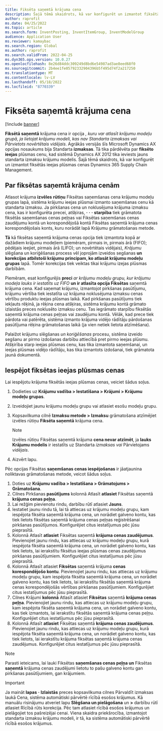 ```yaml
---
title: Fiksēta saņemtā krājuma cena
description: Šajā tēmā skaidrots, kā var konfigurēt un izmantot fiksētās kvīšu cenas programmā Microsoft Dynamics 365 Supply Chain Management.
author: raprofit
ms.date: 04/25/2022
ms.topic: article
ms.search.form: InventPosting, InventItemGroup, InventModelGroup
audience: Application User
ms.reviewer: kamaybac
ms.search.region: Global
ms.author: raprofit
ms.search.validFrom: 2022-04-25
ms.dyn365.ops.version: 10.0.27
ms.openlocfilehash: 8e26d84ddc309249d8bd6e54987ad3ae8eed68f0
ms.sourcegitcommit: 2b4ee1fe05792332904396b5f495d74f2a217250
ms.translationtype: MT
ms.contentlocale: lv-LV
ms.lasthandoff: 05/18/2022
ms.locfileid: "8770339"
---
```

# <a name="fixed-receipt-price"></a>Fiksēta saņemtā krājuma cena

[!include [banner](../includes/banner.md)]

**Fiksētā saņemtā** krājuma cena ir opcija *, kuru var atlasīt krājumu modeļu grupā, ja lietojat krājumu modeli, kas nav Standarta izmaksas vai Pārvietots* *novērtētais vidējais*. Agrākās versijās šīs Microsoft Dynamics AX opcijas nosaukums bija Standarta **izmaksas**. Tā tika pārdēvēta par **fiksēto ieejas** plūsmas cenu, kad sistēmā Dynamics AX 2012 tika ieviests jauns standarta izmaksu krājumu modelis. Šajā tēmā skaidrots, kā var konfigurēt un izmantot fiksētās ieejas plūsmas cenas Dynamics 365 Supply Chain Management.

## <a name="about-fixed-receipt-prices"></a>Par fiksētas saņemtā krājuma cenām

Atlasot krājuma **izvēles** **rūtiņu** Fiksētas saņemšanas cena krājumu modeļu grupas lapā, sistēma krājumu ieejas plūsmai izmanto saņemšanas cenu kā standarta izmaksu. Ja pirkšanas cena un noklusējuma krājuma izmaksu cena, kas ir konfigurēta precei, atšķiras, **·** **·** **·** **starpība** tiek grāmatota fiksētās saņemšanas cenas peļņas vai Fiksētas saņemšanas cenas zaudējumu kontā un korespondējošā kontā Fiksētas saņemtā krājuma cenas korespondējošais konts, kuru norādāt lapā Krājumu grāmatošanas metode.

**Tā** kā fiksētas saņemtā krājuma cenas opcija tiek izmantota kopā ar dažādiem krājumu modeļiem (piemēram, pirmais in, pirmais ārā (FIFO); pēdējais ieejiet, pirmais ārā (LIFO); un novērtētais vidējais), *Krājumu* slēgšana un koriģēšanas process vēl joprojām izveidos segšanas **un korekcijas atbilstoši krājumu principam, ko atlasāt krājumu modeļu grupas** lapā. Tomēr korekcijas tiek veiktas tikai krājumu izejas plūsmas darbībām.

Piemēram, esat konfigurējis **preci** *ar krājumu modeļu grupu, kur krājumu modeļa lauks ir iestatīts uz FIFO* **un ir atlasīta opcija Fiksētas** saņemtā krājuma cena. Kad saņemat krājumu, izmantojot pirkšanas pasūtījumu, krājumu vērtība tiek iestatīta uz krājuma noklusējuma izmaksu cenas vērtību produktu ieejas plūsmas laikā. Kad pirkšanas pasūtījums tiek iekļauts rēķinā, ja rēķina cena atšķiras, sistēma krājumu kontā grāmato izlaistās preces noklusēto izmaksu cenu. Tas iegrāmato starpību fiksētās saņemtā krājuma cenas peļņas vai zaudējumu kontā. Vēlāk, kad prece tiek pārdota vai patērēta, sistēma izmanto krājuma vidējo rādītāju pārdošanas pasūtījuma rēķina grāmatošanas laikā (ja vien netiek lietota atzīmēšana).

Palaižot krājumu slēgšanas *un koriģēšanas* procesu, sistēma izveido segšanu ar pirmo izdošanas darbību attiecībā pret pirmo ieejas plūsmu. Atšķirība starp ieejas plūsmas cenu, kas tika izmantota saņemšanai, un ieejas plūsmas vidējo rādītāju, kas tika izmantots izdošanai, tiek grāmatota jaunā dokumentā.

## <a name="enable-fixed-receipt-prices"></a>Iespējot fiksētas ieejas plūsmas cenas

Lai iespējotu krājuma fiksētās ieejas plūsmas cenas, veiciet šādus soļus.

1. Dodieties uz **Krājumu vadība \> Iestatīšana \> Krājumi \> Krājumu modeļu grupas**.
2. Izveidojiet jaunu krājumu modeļu grupu vai atlasiet esošu modeļu grupu.
3. Kopsavilkuma cilnē **Izmaksu metode > Izmaksu** grāmatošana atzīmējiet izvēles rūtiņu **Fiksēta saņemtā** krājuma cena.

    > [!NOTE]
    > Izvēles rūtiņu Fiksētas saņemtā krājuma **cena nevar atzīmēt**, ja **lauks Krājumu modelis** ir iestatīts uz Standarta *izmaksas vai* Pārvietojams *vidējais*.

4. Aizvērt lapu.

Pēc opcijas Fiksētas **saņemšanas cenas iespējošanas** ir jāatjaunina noliktavas grāmatošanas metode, veicot šādus soļus.

1. Doties uz **Krājumu vadība \> Iestatīšana \> Grāmatojums \> Grāmatošana**.
1. Cilnes Pirkšanas **pasūtījums** kolonnā Atlasīt **atlasiet** Fiksētas saņemtā **krājuma cenas peļņa**.
1. Lai režģim pievienotu rindu, darbību rūtī atlasiet **Jauns**.
1. Iestatiet jaunu rindu tā, lai tā attiecas uz krājumu modeļu grupu, kam iespējota fiksēta saņemtā krājuma cena, un norādiet galveno kontu, kas tiek lietots fiksētas saņemtā krājuma cenas peļņas reģistrēšanai pirkšanas pasūtījumos. Konfigurējiet citus iestatījumus pēc jūsu pieprasītā.
1. Kolonnā Atlasīt **atlasiet** Fiksētas saņemtā **krājuma cenas zaudējumus**. Pievienojiet jaunu rindu, kas attiecas uz krājumu modeļu grupu, kurā iespējota fiksēta saņemtā krājuma cena, un norādiet galveno kontu, kas tiek lietots, lai ierakstītu fiksētus ieejas plūsmas cenas zaudējumus pirkšanas pasūtījumiem. Konfigurējiet citus iestatījumus pēc jūsu pieprasītā.
1. Kolonnā Atlasīt atlasiet **Fiksētas** saņemtā krājuma **cenas korespondējošo kontu**. Pievienojiet jaunu rindu, kas attiecas uz krājumu modeļu grupu, kam iespējota fiksēta saņemtā krājuma cena, un norādiet galveno kontu, kas tiek lietots, lai ierakstītu fiksētās saņemtā krājuma cenas korespondējošās vērtības pirkšanas pasūtījumiem. Konfigurējiet citus iestatījumus pēc jūsu pieprasītā.
1. Cilnes Krājumi **kolonnā** Atlasīt atlasiet **Fiksētas** saņemtā **krājuma cenas peļņa**. Pievienojiet jaunu rindu, kas attiecas uz krājumu modeļu grupu, kam iespējota fiksēta saņemtā krājuma cena, un norādiet galveno kontu, kas tiek izmantots, lai ierakstītu fiksētās saņemtā krājuma cenas peļņu. Konfigurējiet citus iestatījumus pēc jūsu pieprasītā.
1. Kolonnā Atlasīt **atlasiet** Fiksētas saņemtā **krājuma cenas zaudējumus**. Pievienojiet jaunu rindu, kas attiecas uz krājumu modeļu grupu, kurā iespējota fiksēta saņemtā krājuma cena, un norādiet galveno kontu, kas tiek lietots, lai ierakstītu krājuma fiksētas saņemtā krājuma cenas zaudējumus. Konfigurējiet citus iestatījumus pēc jūsu pieprasītā.

> [!NOTE]
> Parasti ieteicams, lai lauki Fiksētas **saņemšanas cenas peļņa un** Fiksētas **saņemtā** krājuma cenas zaudējumi lietotu to pašu galveno kontu gan pirkšanas pasūtījumiem, gan krājumiem.

> [!IMPORTANT]
> Ja maināt **lapas** **·** **Izlaistās** preces kopsavilkuma cilnes Pārvaldīt izmaksas laukā Cena, sistēma automātiski pārvērtē rīcībā esošos krājumus. Kā manuālu risinājumu atveriet lapu **Slēgšana un pielāgošana** un **\>** darbību rūtī atlasiet Rīcībā rūts korekcija. Pēc tam atlasiet rīcībā esošos krājumus un pielāgojiet tos pašreizējai cenai. Viena skaidra priekšrocība, izmantojot standarta izmaksu krājumu modeli, ir tā, ka sistēma automātiski pārvērtē rīcībā esošos krājumus.
